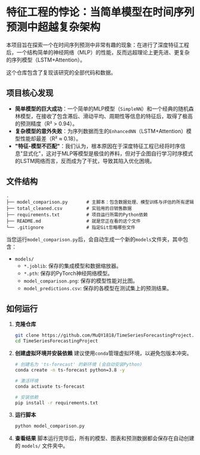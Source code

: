 # 特征工程的悖论：当简单模型在时间序列预测中超越复杂架构

本项目旨在探索一个在时间序列预测中非常有趣的现象：在进行了深度特征工程后，一个结构简单的神经网络（MLP）的性能，反而远超理论上更先进、更复杂的序列模型（LSTM+Attention）。

这个仓库包含了复现该研究的全部代码和数据。

## 项目核心发现

- **简单模型的巨大成功**：一个简单的MLP模型（`SimpleNN`）和一个经典的随机森林模型，在接收了包含滞后、滑动平均、周期性等信息的特征后，取得了极高的预测精度（R² > 0.94）。
- **复杂模型的意外失败**：为序列数据而生的`EnhancedNN`（LSTM+Attention）模型性能却最差（R² ≈ 0.18）。
- **"特征-模型不匹配"**：我们认为，根本原因在于深度特征工程已经将时序信息"显式化"，这对于MLP等模型是极佳的养料，但对于企图自行学习时序模式的LSTM网络而言，反而成为了干扰，导致其陷入优化困境。

## 文件结构

```
.
├── model_comparison.py       # 主脚本：包含数据处理、模型训练与评估的所有逻辑
├── total_cleaned.csv         # 实验用的日销售数据
├── requirements.txt          # 项目运行所需的Python依赖
├── README.md                 # 就是您正在看的这个文件
└── .gitignore                # 指定Git忽略哪些文件
```

当您运行`model_comparison.py`后，会自动生成一个新的`models`文件夹，其中包含：
- `models/`
  - `*.joblib`: 保存的集成模型和数据缩放器。
  - `*.pth`: 保存的PyTorch神经网络模型。
  - `model_comparison.png`: 保存的模型性能对比图。
  - `model_predictions.csv`: 保存的各模型在测试集上的预测结果。


## 如何运行

1.  **克隆仓库**
    ```bash
    git clone https://github.com/MuQY1818/TimeSeriesForecastingProject.git
    cd TimeSeriesForecastingProject
    ```

2.  **创建虚拟环境并安装依赖**
    建议使用`conda`管理虚拟环境，以避免包版本冲突。
    ```bash
    # 创建名为 'ts-forecast' 的新环境 (会自动安装Python)
    conda create -n ts-forecast python=3.8 -y

    # 激活环境
    conda activate ts-forecast

    # 安装依赖
    pip install -r requirements.txt
    ```

3.  **运行脚本**
    ```bash
    python model_comparison.py
    ```

4.  **查看结果**
    脚本运行完毕后，所有的模型、图表和预测数据都会保存在自动创建的 `models/` 文件夹中。 